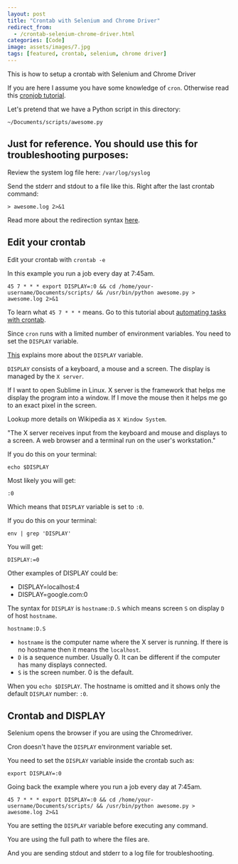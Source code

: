 ```yaml
---
layout: post
title: "Crontab with Selenium and Chrome Driver"
redirect_from:
  - /crontab-selenium-chrome-driver.html
categories: [Code]
image: assets/images/7.jpg
tags: [featured, crontab, selenium, chrome driver]
---
```


This is how to setup a crontab with Selenium and Chrome Driver


If you are here I assume you have some knowledge of `cron`. Otherwise read this <a href="https://www.tomordonez.com/automating-tasks-crontab.html">cronjob tutorial</a>.

Let's pretend that we have a Python script in this directory:

    ~/Documents/scripts/awesome.py

## Just for reference. You should use this for troubleshooting purposes:

Review the system log file here: `/var/log/syslog`

Send the stderr and stdout to a file like this. Right after the last crontab command:

    > awesome.log 2>&1

Read more about the redirection syntax <a href="http://tldp.org/LDP/abs/html/io-redirection.html" target="_blank">here</a>.

## Edit your crontab

Edit your crontab with `crontab -e`

In this example you run a job every day at 7:45am.

    45 7 * * * export DISPLAY=:0 && cd /home/your-username/Documents/scripts/ && /usr/bin/python awesome.py > awesome.log 2>&1

To learn what `45 7 * * *` means. Go to this tutorial about <a href="https://www.tomordonez.com/automating-tasks-crontab.html">automating tasks with crontab</a>.

Since `cron` runs with a limited number of environment variables. You need to set the `DISPLAY` variable.

<a href="http://askubuntu.com/questions/432255/what-is-display-environment-variable" target="_blank">This</a> explains more about the `DISPLAY` variable.

`DISPLAY` consists of a keyboard, a mouse and a screen. The display is managed by the `X server`.

If I want to open Sublime in Linux. X server is the framework that helps me display the program into a window. If I move the mouse then it helps me go to an exact pixel in the screen.

Lookup more details on Wikipedia as `X Window System`.

"The X server receives input from the keyboard and mouse and displays to a screen. A web browser and a terminal run on the user's workstation."

If you do this on your terminal:

    echo $DISPLAY

Most likely you will get:

    :0

Which means that `DISPLAY` variable is set to `:0`.

If you do this on your terminal:

    env | grep 'DISPLAY'

You will get:

    DISPLAY:=0
    
Other examples of DISPLAY could be:

* DISPLAY=localhost:4
* DISPLAY=google.com:0

The syntax for `DISPLAY` is `hostname:D.S` which means screen `S` on display `D` of host `hostname`.

    hostname:D.S

* `hostname` is the computer name where the X server is running. If there is no hostname then it means the `localhost`.
* `D` is a sequence number. Usually 0. It can be different if the computer has many displays connected.
* `S` is the screen number. 0 is the default.

When you `echo $DISPLAY`. The hostname is omitted and it shows only the default `DISPLAY` number: `:0`.

## Crontab and DISPLAY

Selenium opens the browser if you are using the Chromedriver.

Cron doesn't have the `DISPLAY` environment variable set.

You need to set the `DISPLAY` variable inside the crontab such as:

    export DISPLAY=:0

Going back the example where you run a job every day at 7:45am.

    45 7 * * * export DISPLAY=:0 && cd /home/your-username/Documents/scripts/ && /usr/bin/python awesome.py > awesome.log 2>&1

You are setting the `DISPLAY` variable before executing any command.

You are using the full path to where the files are.

And you are sending stdout and stderr to a log file for troubleshooting.